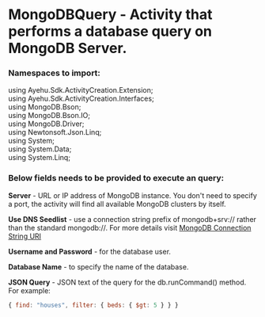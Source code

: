# MongoDBQuery - Activity that performs a database query on MongoDB Server.

### Namespaces to import:

using Ayehu.Sdk.ActivityCreation.Extension;<br/>
using Ayehu.Sdk.ActivityCreation.Interfaces;<br/>
using MongoDB.Bson;<br/>
using MongoDB.Bson.IO;<br/>
using MongoDB.Driver;<br/>
using Newtonsoft.Json.Linq;<br/>
using System;<br/>
using System.Data;<br/>
using System.Linq;<br/>

### Below fields needs to be provided to execute an query:

**Server** - URL or IP address of MongoDB instance. You don't need to specify a port, the activity will find all available MongoDB clusters by itself.

**Use DNS Seedlist** - use a connection string prefix of mongodb+srv:// rather than the standard mongodb://. For more details visit [MongoDB Connection String URI](https://docs.mongodb.com/manual/reference/connection-string/#dns-seedlist-connection-format)

**Username and Password** - for the database user.

**Database Name** - to specify the name of the database.

**JSON Query** - JSON text of the query for the db.runCommand() method. For example:

```javascript
{ find: "houses", filter: { beds: { $gt: 5 } } }
```